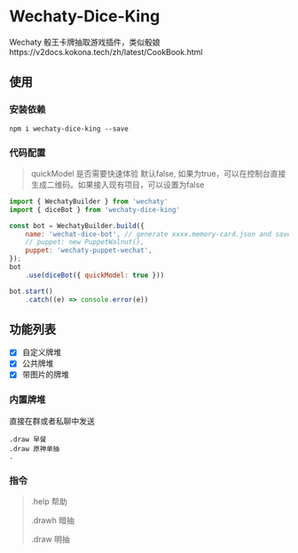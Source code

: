 # Wechaty-Dice-King
Wechaty 骰王卡牌抽取游戏插件，类似骰娘https://v2docs.kokona.tech/zh/latest/CookBook.html

## 使用

### 安装依赖

```shell
npm i wechaty-dice-king --save
```

### 代码配置

> quickModel 是否需要快速体验 默认false, 如果为true，可以在控制台直接生成二维码。如果接入现有项目，可以设置为false

```javascript
import { WechatyBuilder } from 'wechaty'
import { diceBot } from 'wechaty-dice-king'

const bot = WechatyBuilder.build({
    name: 'wechat-dice-bot', // generate xxxx.memory-card.json and save login data for the next login
    // puppet: new PuppetWalnut(),
    puppet: 'wechaty-puppet-wechat',
});
bot
    .use(diceBot({ quickModel: true }))

bot.start()
    .catch((e) => console.error(e))

```


## 功能列表

- [x] 自定义牌堆
- [x] 公共牌堆
- [x] 带图片的牌堆

### 内置牌堆

直接在群或者私聊中发送

```
.draw 早餐
.draw 原神单抽
.
```

### 指令

> .help 帮助
> 
> .drawh 暗抽
> 
> .draw 明抽
